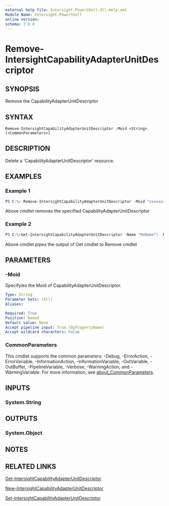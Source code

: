 ```yaml
---
external help file: Intersight.PowerShell.dll-Help.xml
Module Name: Intersight.PowerShell
online version:
schema: 2.0.0
---
```


# Remove-IntersightCapabilityAdapterUnitDescriptor

## SYNOPSIS
Remove the CapabilityAdapterUnitDescriptor

## SYNTAX

```
Remove-IntersightCapabilityAdapterUnitDescriptor -Moid <String> [<CommonParameters>]
```

## DESCRIPTION
Delete a &apos;CapabilityAdapterUnitDescriptor&apos; resource.

## EXAMPLES

### Example 1
```powershell
PS C:\> Remove-IntersightCapabilityAdapterUnitDescriptor -Moid "xxxxxxxxxxxxxxxxxxxxxxxxxxx"
```
Above cmdlet removes the specified CapabilityAdapterUnitDescriptor 

### Example 2
```powershell
PS C:\>Get-IntersightCapabilityAdapterUnitDescriptor -Name "MoName"|  Remove-IntersightCapabilityAdapterUnitDescriptor
```
Above cmdlet pipes the output of Get cmdlet to Remove cmdlet

## PARAMETERS

### -Moid
Specifyies the Moid of CapabilityAdapterUnitDescriptor.

```yaml
Type: String
Parameter Sets: (All)
Aliases:

Required: True
Position: Named
Default value: None
Accept pipeline input: True (ByPropertyName)
Accept wildcard characters: False
```

### CommonParameters
This cmdlet supports the common parameters: -Debug, -ErrorAction, -ErrorVariable, -InformationAction, -InformationVariable, -OutVariable, -OutBuffer, -PipelineVariable, -Verbose, -WarningAction, and -WarningVariable. For more information, see [about_CommonParameters](http://go.microsoft.com/fwlink/?LinkID=113216).

## INPUTS

### System.String

## OUTPUTS

### System.Object
## NOTES

## RELATED LINKS

[Get-IntersightCapabilityAdapterUnitDescriptor](./Get-IntersightCapabilityAdapterUnitDescriptor.md)

[New-IntersightCapabilityAdapterUnitDescriptor](./New-IntersightCapabilityAdapterUnitDescriptor.md)

[Set-IntersightCapabilityAdapterUnitDescriptor](./Set-IntersightCapabilityAdapterUnitDescriptor.md)


